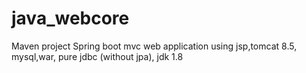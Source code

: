 # java_webcore
Maven project
Spring boot mvc web application using jsp,tomcat 8.5, mysql,war, pure jdbc (without jpa), jdk 1.8
